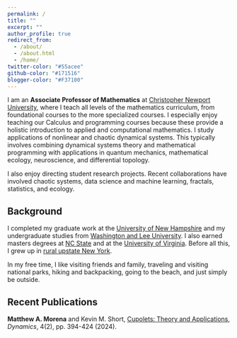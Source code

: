 ```yaml
---
permalink: /
title: ""
excerpt: ""
author_profile: true
redirect_from: 
  - /about/
  - /about.html
  - /home/
twitter-color: "#55acee"
github-color: "#171516"
blogger-color: "#F37100"
---
```

I am an **Associate Professor of Mathematics** at [Christopher Newport University](https://cnu.edu/), where I teach all levels of the mathematics curriculum, from foundational courses to the more specialized courses. I especially enjoy teaching our Calculus and programming courses because these provide a holistic introduction to applied and computational mathematics. I study applications of nonlinear and chaotic dynamical systems. This typically involves combining dynamical systems theory and mathematical programming with applications in quantum mechanics, mathematical ecology, neuroscience, and differential topology.

I also enjoy directing student research projects. Recent collaborations have involved chaotic systems, data science and machine learning, fractals, statistics, and ecology.

## Background

I completed my graduate work at the [University of New Hampshire](https://www.unh.edu/) and my undergraduate studies from [Washington and Lee University](https://wlu.edu/).  I also earned masters degrees at [NC State](https://www.ncsu.edu/) and at the [University of Virginia](https://www.virginia.edu/).  Before all this, I grew up in [rural upstate New York](https://maps.app.goo.gl/syHKz3q6F2bmhPNL6).

In my free time, I like visiting friends and family, traveling and visiting national parks, hiking and backpacking, going to the beach, and just simply be outside.

## Recent Publications

**Matthew A. Morena** and Kevin M. Short, [Cupolets: Theory and Applications](https://doi.org/10.3390/dynamics4020022), _Dynamics_, 4(2), pp. 394-424 (2024).